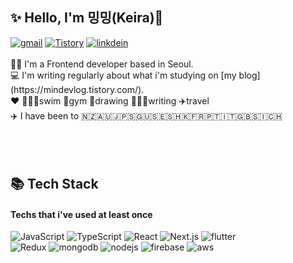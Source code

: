 
## ✨ Hello, I'm 밍밍(Keira)🐰 
<div align="left">
<a href="mailto:keimindev@gmail.com"><img alt="gmail" src ="https://img.shields.io/badge/Gmail-d14836?style=flat-square&logo=Gmail&logoColor=white&link=mailto:keimindev@gmail.com"/></a>
<a href="https://mindevlog.tistory.com/"><img alt="Tistory" src ="https://img.shields.io/badge/-Tistory-000000.svg?style=flat-square&logo=Tistory&logoColor=white"/></a>
<a href="https://www.linkedin.com/in/keira-min00/"><img alt="linkdein" src ="https://img.shields.io/badge/Linkedin-%230077b5.svg?style=flat-square&logo=linkedin&logoColor=white"/></a>
</div>
<br/>
👩🏻 I'm a Frontend developer based in Seoul.<br/>
💻 I'm writing regularly about what i'm studying on [my blog](https://mindevlog.tistory.com/).<br/>
❤️ 🏊🏻‍♀️swim 🏃gym 🎨drawing 👩🏻‍💻writing ✈️travel<br/>
✈️ I have been to 🇳🇿🇦🇺🇯🇵🇸🇬🇺🇸🇪🇸🇭🇰🇫🇷🇵🇹🇮🇹🇬🇧🇸🇮🇨🇭<br/>

<br/>
<br/>
<br/>

## 📚 Tech Stack 
#### Techs that i've used at least once
<div align="left">
<img alt="JavaScript" src ="https://img.shields.io/badge/-JavaScript-f7df1e.svg?&style=for-the-badge&logo=Javascript&logoColor=white"/>
<img alt="TypeScript" src ="https://img.shields.io/badge/-TypeScript-3178C6.svg?&style=for-the-badge&logo=Typescript&logoColor=white"/>
<img alt="React" src ="https://img.shields.io/badge/-React-61DAFB?logo=react&logoColor=white&style=for-the-badge"/>
<img alt="Next.js" src ="https://img.shields.io/badge/-Next.js-000000?logo=next.js&logoColor=white&style=for-the-badge"/>
<img alt="flutter" src ="https://img.shields.io/badge/-flutter-02569B?logo=flutter&logoColor=white&style=for-the-badge"/>
</div>
<div align="left">
<img alt="Redux" src ="https://img.shields.io/badge/-Redux-764abc?logo=redux&logoColor=white&style=for-the-badge"/>
<img alt="mongodb" src ="https://img.shields.io/badge/-MongoDB-47A248?logo=mongoDB&logoColor=white&style=for-the-badge"/>
<img alt="nodejs" src ="https://img.shields.io/badge/-Node.js-339933?logo=node.js&logoColor=white&style=for-the-badge"/>
<img alt="firebase" src ="https://img.shields.io/badge/-Firebase-FFCA28?logo=firebase&logoColor=white&style=for-the-badge"/>
<img alt="aws" src="https://img.shields.io/badge/-Amazon-232F3E?logo=Amazon&logoColor=white&style=for-the-badge"/>
</div>
<br/>
<br/>
<br/>

